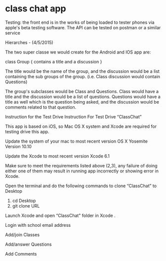 # class chat app

Testing: the front end is in the works of being loaded to tester phones via apple's beta testing software. The API can be tested on postman or a similar service

Hierarches - (4/5/2015)

The two super classe we would create for the Android and IOS app are:

class Group {
  contains a title and a discussion
}

The title would be the name of the group, and the discussion would be a list containing the sub groups of the group. (i.e. Class discussion would contain Questions)

The group's subclasses would be Class and Questions. Class would have a title and the discussion would be a list of questions. Questions would have a title as well which is the question being asked, and the discussion would be comments related to that question.

Instruction for the Test Drive Instruction For Test Drive “ClassChat”

This app is based on iOS, so Mac OS X system and Xcode are required for testing drive this app.

Update the system of your mac to most recent version OS X Yosemite Version 10.10

Update the Xcode to most recent version Xcode 6.1

Make sure to meet the requirements listed above (2,3), any failure of doing either one of them may result in running app incorrectly or showing error in Xcode.

Open the terminal and do the following commands to clone “ClassChat” to Desktop

1.  cd Desktop
2.  git clone  URL

Launch Xcode and open “ClassChat" folder in Xcode .

Login with school email address

Add/join Classes

Add/answer Questions

Add Comments



